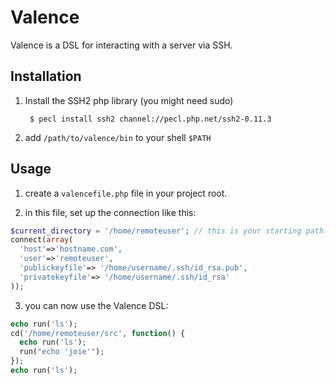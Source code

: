 Valence
=======

Valence is a DSL for interacting with a server via SSH.

Installation
------------

1. Install the SSH2 php library
  (you might need sudo)
  
        $ pecl install ssh2 channel://pecl.php.net/ssh2-0.11.3

2. add `/path/to/valence/bin` to your shell `$PATH`

Usage
-----

1. create a `valencefile.php` file in your project root.

2. in this file, set up the connection like this:
```php
$current_directory = '/home/remoteuser'; // this is your starting path. must be set before the connect() call
connect(array(
  'host'=>'hostname.com', 
  'user'=>'remoteuser',
  'publickeyfile'=> '/home/username/.ssh/id_rsa.pub',
  'privatekeyfile'=> '/home/username/.ssh/id_rsa'
));
```
3. you can now use the Valence DSL:
```php
echo run('ls');
cd('/home/remoteuser/src', function() {
  echo run('ls');
  run("echo 'joie'");
});
echo run('ls');
```


